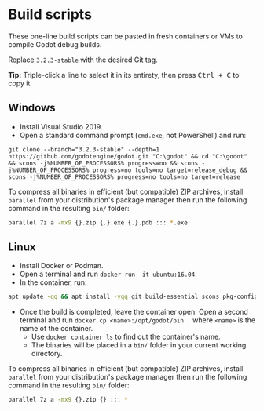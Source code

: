 # Build scripts

These one-line build scripts can be pasted in fresh containers or VMs to compile Godot debug builds.

Replace `3.2.3-stable` with the desired Git tag.

**Tip:** Triple-click a line to select it in its entirety, then press
<kbd>Ctrl + C</kbd> to copy it.

## Windows

- Install Visual Studio 2019.
- Open a standard command prompt (`cmd.exe`, not PowerShell) and run:

```batch
git clone --branch="3.2.3-stable" --depth=1 https://github.com/godotengine/godot.git "C:\godot" && cd "C:\godot" && scons -j%NUMBER_OF_PROCESSORS% progress=no && scons -j%NUMBER_OF_PROCESSORS% progress=no tools=no target=release_debug && scons -j%NUMBER_OF_PROCESSORS% progress=no tools=no target=release
```

To compress all binaries in efficient (but compatible) ZIP archives, install
`parallel` from your distribution's package manager then run the following
command in the resulting `bin/` folder:

```bash
parallel 7z a -mx9 {}.zip {.}.exe {.}.pdb ::: *.exe
```

## Linux

- Install Docker or Podman.
- Open a terminal and run `docker run -it ubuntu:16.04`.
- In the container, run:

```bash
apt update -qq && apt install -yqq git build-essential scons pkg-config libx11-dev libxcursor-dev libxinerama-dev libgl1-mesa-dev libglu-dev libasound2-dev libpulse-dev libudev-dev libxi-dev libxrandr-dev yasm && git clone --branch="3.2.3-stable" --depth=1 https://github.com/godotengine/godot.git /opt/godot && cd /opt/godot && scons -j$(nproc) progress=no && scons -j$(nproc) progress=no tools=no && scons -j$(nproc) progress=no tools=no target=release && scons platform=server -j$(nproc) progress=no && scons platform=server -j$(nproc) progress=no tools=no && scons platform=server -j$(nproc) progress=no tools=no target=release
```

- Once the build is completed, leave the container open. Open a second terminal and run `docker cp <name>:/opt/godot/bin .` where `<name>` is the name of the container.
  - Use `docker container ls` to find out the container's name.
  - The binaries will be placed in a `bin/` folder in your current working directory.

To compress all binaries in efficient (but compatible) ZIP archives, install
`parallel` from your distribution's package manager then run the following
command in the resulting `bin/` folder:

```bash
parallel 7z a -mx9 {}.zip {} ::: *
```
